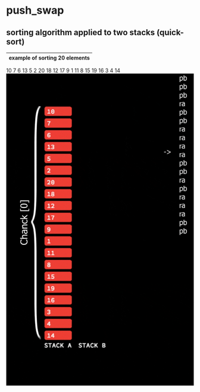 # push_swap
## sorting algorithm applied to two stacks (quick-sort)


example of sorting 20 elements |
:-----------------------------:|
10 7 6 13 5 2 20 18 12 17 9 1 11 8 15 19 16 3 4 14
![20elems](assets/20elems_sort.gif)